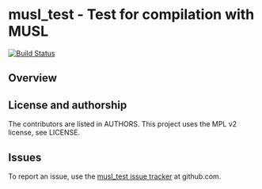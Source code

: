 # musl_test - Test for compilation with MUSL

[![Build Status](https://travis-ci.org/radupopescu/must_test.svg?branch=master)](https://travis-ci.org/radupopescu/must_test)

## Overview

## License and authorship

The contributors are listed in AUTHORS. This project uses the MPL v2 license, see LICENSE.

## Issues

To report an issue, use the [musl_test issue tracker](https://github.com/radupopescu/must_test/issues) at github.com.

